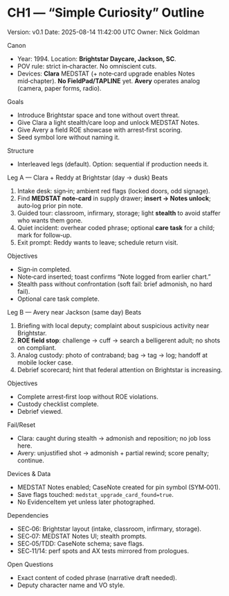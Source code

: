# CH1 — “Simple Curiosity” Outline
Version: v0.1
Date: 2025-08-14 11:42:00 UTC
Owner: Nick Goldman

Canon
- Year: 1994. Location: **Brightstar Daycare, Jackson, SC**.
- POV rule: strict in‑character. No omniscient cuts.
- Devices: **Clara** MEDSTAT (+ note‑card upgrade enables Notes mid‑chapter). **No FieldPad/TAPLINE** yet. **Avery** operates analog (camera, paper forms, radio).

Goals
- Introduce Brightstar space and tone without overt threat.
- Give Clara a light stealth/care loop and unlock MEDSTAT Notes.
- Give Avery a field ROE showcase with arrest‑first scoring.
- Seed symbol lore without naming it.

Structure
- Interleaved legs (default). Option: sequential if production needs it.

Leg A — Clara + Reddy at Brightstar (day → dusk)
Beats
1) Intake desk: sign‑in; ambient red flags (locked doors, odd signage).
2) Find **MEDSTAT note‑card** in supply drawer; **insert → Notes unlock**; auto‑log prior pin note.
3) Guided tour: classroom, infirmary, storage; light **stealth** to avoid staffer who wants them gone.
4) Quiet incident: overhear coded phrase; optional **care task** for a child; mark for follow‑up.
5) Exit prompt: Reddy wants to leave; schedule return visit.

Objectives
- Sign‑in completed.
- Note‑card inserted; toast confirms “Note logged from earlier chart.”
- Stealth pass without confrontation (soft fail: brief admonish, no hard fail).
- Optional care task complete.

Leg B — Avery near Jackson (same day)
Beats
1) Briefing with local deputy; complaint about suspicious activity near Brightstar.
2) **ROE field stop**: challenge → cuff → search a belligerent adult; no shots on compliant.
3) Analog custody: photo of contraband; bag → tag → log; handoff at mobile locker case.
4) Debrief scorecard; hint that federal attention on Brightstar is increasing.

Objectives
- Complete arrest‑first loop without ROE violations.
- Custody checklist complete.
- Debrief viewed.

Fail/Reset
- Clara: caught during stealth → admonish and reposition; no job loss here.
- Avery: unjustified shot → admonish + partial rewind; score penalty; continue.

Devices & Data
- MEDSTAT Notes enabled; CaseNote created for pin symbol (SYM‑001).
- Save flags touched: `medstat_upgrade_card_found=true`.
- No EvidenceItem yet unless later photographed.

Dependencies
- SEC‑06: Brightstar layout (intake, classroom, infirmary, storage).
- SEC‑07: MEDSTAT Notes UI; stealth prompts.
- SEC‑05/TDD: CaseNote schema; save flags.
- SEC‑11/14: perf spots and AX tests mirrored from prologues.

Open Questions
- Exact content of coded phrase (narrative draft needed).
- Deputy character name and VO style.
